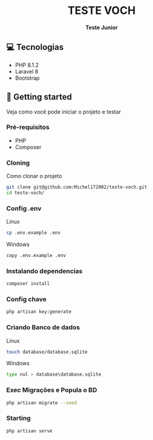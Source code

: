 <h1 align="center" style="font-weight: bold;">TESTE VOCH</h1>
<p align="center">
    <b>Teste Junior</b>
</p>

<h2 id="tech">💻 Tecnologias</h2>

- PHP 8.1.2
- Laravel 8
- Bootstrap

<h2 id="started">🚀 Getting started</h2>

Veja como você pode iniciar o projeto e testar

<h3>Pré-requisitos</h3>

- PHP
- Composer

<h3>Cloning</h3>

Como clonar o projeto

```bash
git clone git@github.com:Michel172002/teste-voch.git
cd teste-voch/
```

<h3>Config .env</h2>

Linux
```bash
cp .env.example .env
```

Windows
```bash
copy .env.example .env
```

<h3>Instalando dependencias</h2>

```bash
composer install
```

<h3>Config chave</h2>

```bash
php artisan key:generate
```

<h3>Criando Banco de dados</h2>

Linux
```bash
touch database/database.sqlite
```

Windows
```bash
type nul > database\database.sqlite
```

<h3>Exec Migrações e Popula o BD</h2>

```bash
php artisan migrate --seed
```

<h3>Starting</h3>

```bash
php artisan serve
```
